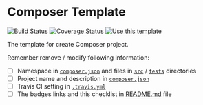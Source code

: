 # Composer Template

[![Build Status][travis-svg]][travis-link]
[![Coverage Status][coveralls-svg]][coveralls-link]
[![Use this template](https://img.shields.io/badge/GitHub-Use_this_template-green.svg)](https://github.com/MilesChou/composer-template/generate)

The template for create Composer project.

Remember remove / modify following information:

* [ ] Namespace in [`composer.json`](/composer.json) and files in [`src`](/src) / [`tests`](/tests) directories
* [ ] Project name and description in [`composer.json`](/composer.json)
* [ ] Travis CI setting in [`.travis.yml`](/.travis.yml)
* [ ] The badges links and this checklist in [README.md](/README.md) file

[travis-svg]: https://travis-ci.com/MilesChou/composer-template.svg?branch=master
[travis-link]: https://travis-ci.com/MilesChou/composer-template
[coveralls-svg]: https://coveralls.io/repos/github/MilesChou/composer-template/badge.svg?branch=master
[coveralls-link]: https://coveralls.io/github/MilesChou/composer-template
